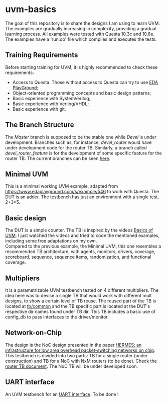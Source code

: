 # uvm-basics
The goal of this repository is to share the designs I am using to learn UVM. The examples are gradually increasing in complexity, providing a gradual learning process.
All examples were tested with Questa 10.3c and 10.6e. The examples have a 'run.do' file which compiles and executes the tests.

## Training Requirements

Before starting training for UVM, it is highly recommended to check these requirements:
 - Access to Questa. Those without access to Questa can try to use [EDA PlayGround](https://www.edaplayground.com/);
 - Object-oriented programming concepts and basic design patterns;
 - Basic experience with SystemVerilog;
 - Basic experience with Verilog/VHDL;
 - Basic experience with git.

## The Branch Structure

The *Master* branch is supposed to be the stable one while *Devel* is under development. Branches such as, for instance, *devel_router* would have under development code for the router TB. Similarly, a branch called *devel_router_feature* is for the development of some specific feature for the router TB. The current branches can be seen [here](https://github.com/amamory/uvm-basics/network).

## Minimal UVM

This is a minimal working UVM example, adapted from https://www.edaplayground.com/s/example/546
to work with Questa. The DUT is an adder. The testbench has just an environment with a single test, 2+3=5.

## Basic design 

The DUT is a simple counter. The TB is inspired by the videos [Basics of UVM](https://www.youtube.com/playlist?list=PL589BOiAVX7ZuFi6omNpuSd3WGGFmcu-Q).
I just watched the videos and tried to code the mentioned examples, including some free adaptations on my own.  
Compared to the previous example, the Minimal UVM, this one resembles a recommended TB architecture, 
with agents, monitors, drivers, coverage, scoreboard, sequence, sequence items, randomization, and functional coverage.

## Multipliers

It is a parametrizable UVM testbench tested on 4 different multipliers. The idea here was to devise a single TB that would work with different mult designs, to show a certain level of TB reuse. The reused part of the TB is located at [tb/common](mult/tb/common) and the TB specific part is located at the DUT's respective dir names found under TB dir. This TB includes a basic use of config_db to pass interfaces to the driver/monitor.

## Network-on-Chip

The design is the NoC design presented in the paper [HERMES: an infrastructure for low area overhead packet-switching networks on chip](https://www.sciencedirect.com/science/article/pii/S0167926004000185). This testbench is divided into two parts: TB for a single router (under construction) and TB for a NoC with NxM routers (to be done). Check the [router TB document](noc-router/hermes_router/docs/readme.md). The NoC TB will be under developed soon.

## UART interface

An UVM testbench for an [UART interface](http://www.asic-world.com/examples/verilog/uart.html). To be done !

